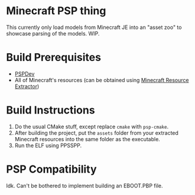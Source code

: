 # Minecraft PSP thing
This currently only load models from Minecraft JE into an "asset zoo" to showcase parsing of the models. WIP.

# Build Prerequisites
- [PSPDev](https://github.com/pspdev/pspdev)
- All of Minecraft's resources (can be obtained using [Minecraft Resource Extractor](https://github.com/atirut-w/minecraft-resource-extractor))

# Build Instructions
1. Do the usual CMake stuff, except replace `cmake` with `psp-cmake`.
2. After building the project, put the `assets` folder from your extracted Minecraft resources into the same folder as the executable.
3. Run the ELF using PPSSPP.

# PSP Compatibility
Idk. Can't be bothered to implement building an EBOOT.PBP file.
